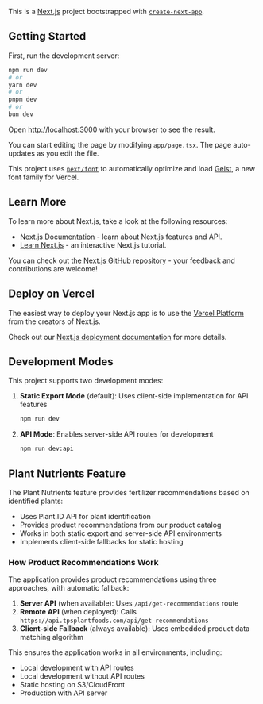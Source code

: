 This is a [Next.js](https://nextjs.org) project bootstrapped with [`create-next-app`](https://nextjs.org/docs/app/api-reference/cli/create-next-app).

## Getting Started

First, run the development server:

```bash
npm run dev
# or
yarn dev
# or
pnpm dev
# or
bun dev
```

Open [http://localhost:3000](http://localhost:3000) with your browser to see the result.

You can start editing the page by modifying `app/page.tsx`. The page auto-updates as you edit the file.

This project uses [`next/font`](https://nextjs.org/docs/app/building-your-application/optimizing/fonts) to automatically optimize and load [Geist](https://vercel.com/font), a new font family for Vercel.

## Learn More

To learn more about Next.js, take a look at the following resources:

- [Next.js Documentation](https://nextjs.org/docs) - learn about Next.js features and API.
- [Learn Next.js](https://nextjs.org/learn) - an interactive Next.js tutorial.

You can check out [the Next.js GitHub repository](https://github.com/vercel/next.js) - your feedback and contributions are welcome!

## Deploy on Vercel

The easiest way to deploy your Next.js app is to use the [Vercel Platform](https://vercel.com/new?utm_medium=default-template&filter=next.js&utm_source=create-next-app&utm_campaign=create-next-app-readme) from the creators of Next.js.

Check out our [Next.js deployment documentation](https://nextjs.org/docs/app/building-your-application/deploying) for more details.

## Development Modes

This project supports two development modes:

1. **Static Export Mode** (default): Uses client-side implementation for API features
   ```bash
   npm run dev
   ```

2. **API Mode**: Enables server-side API routes for development
   ```bash
   npm run dev:api
   ```

## Plant Nutrients Feature

The Plant Nutrients feature provides fertilizer recommendations based on identified plants:

- Uses Plant.ID API for plant identification
- Provides product recommendations from our product catalog
- Works in both static export and server-side API environments
- Implements client-side fallbacks for static hosting

### How Product Recommendations Work

The application provides product recommendations using three approaches, with automatic fallback:

1. **Server API** (when available): Uses `/api/get-recommendations` route
2. **Remote API** (when deployed): Calls `https://api.tpsplantfoods.com/api/get-recommendations`
3. **Client-side Fallback** (always available): Uses embedded product data matching algorithm

This ensures the application works in all environments, including:
- Local development with API routes
- Local development without API routes
- Static hosting on S3/CloudFront
- Production with API server

